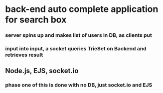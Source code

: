 # back-end auto complete application for search box


### server spins up and makes list of users in DB, as clients put 
### input into input, a socket queries TrieSet on Backend and retrieves result

## Node.js, EJS, socket.io


### phase one of this is done with no DB, just socket.io and EJS



